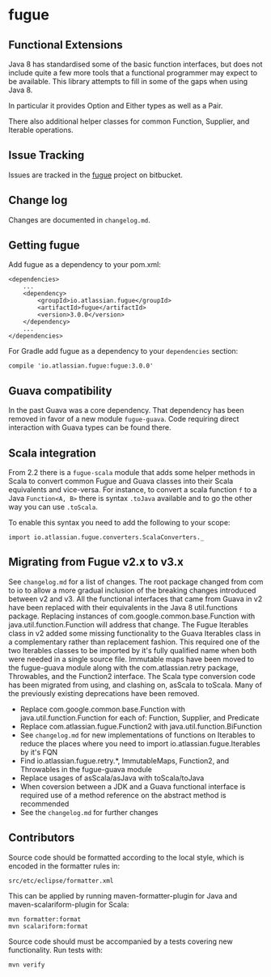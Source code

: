 # fugue

## Functional Extensions

Java 8 has standardised some of the basic function interfaces, but does not include quite a few more tools
that a functional programmer may expect to be available. This library attempts to fill in some of the
gaps when using Java 8.

In particular it provides Option and Either types as well as a Pair.

There also additional helper classes for common Function, Supplier, and Iterable operations.

## Issue Tracking

Issues are tracked in the [fugue](https://bitbucket.org/atlassian/fugue/issues) project on bitbucket.

## Change log

Changes are documented in `changelog.md`. 

## Getting fugue

Add fugue as a dependency to your pom.xml:

    <dependencies>
        ...
        <dependency>
            <groupId>io.atlassian.fugue</groupId>
            <artifactId>fugue</artifactId>
            <version>3.0.0</version>
        </dependency>
        ...
    </dependencies>
    
For Gradle add fugue as a dependency to your `dependencies` section:

    compile 'io.atlassian.fugue:fugue:3.0.0'

## Guava compatibility

In the past Guava was a core dependency. That dependency has been removed in favor of a new module
`fugue-guava`. Code requiring direct interaction with Guava types can be found there.

## Scala integration

From 2.2 there is a `fugue-scala` module that adds some helper methods in Scala to convert common 
Fugue and Guava classes into their Scala equivalents and vice-versa. For instance, to convert a
scala function `f` to a Java `Function<A, B>` there is syntax `.toJava` available and to go the
other way you can use `.toScala`.

To enable this syntax you need to add the following to your scope:

    import io.atlassian.fugue.converters.ScalaConverters._

## Migrating from Fugue v2.x to v3.x

See `changelog.md` for a list of changes. The root package changed from com to io to allow a
more gradual inclusion of the breaking changes introduced between v2 and v3. All the functional 
interfaces that came from Guava in v2 have been replaced with their equivalents in the Java 8
util.functions package. Replacing instances of com.google.common.base.Function with
java.util.function.Function will address that change. The Fugue Iterables class in v2 added some
missing functionality to the Guava Iterables class in a complementary rather than replacement 
fashion. This required one of the two Iterables classes to be imported by it's fully qualified
name when both were needed in a single source file. Immutable maps have been moved to the
fugue-guava module along with the com.atlassian.retry package, Throwables, and the Function2
interface. The Scala type conversion code has been migrated from using, and clashing on, asScala
to toScala. Many of the previously existing deprecations have been removed.

* Replace com.google.common.base.Function with java.util.function.Function for each of: Function, 
Supplier, and Predicate
* Replace com.atlassian.fugue.Function2 with java.util.function.BiFunction
* See `changelog.md` for new implementations of functions on Iterables to reduce the places where
you need to import io.atlassian.fugue.Iterables by it's FQN
* Find io.atlassian.fugue.retry.*, ImmutableMaps, Function2, and Throwables in the fugue-guava module
* Replace usages of asScala/asJava with toScala/toJava
* When coversion between a JDK and a Guava functional interface is required use of a method reference 
on the abstract method is recommended
* See the `changelog.md` for further changes

## Contributors

Source code should be formatted according to the local style, which is encoded in the formatter
rules in:

    src/etc/eclipse/formatter.xml

This can be applied by running maven-formatter-plugin for Java and maven-scalariform-plugin for
Scala:

    mvn formatter:format
    mvn scalariform:format

Source code should must be accompanied by a tests covering new functionality. Run tests with:

    mvn verify
